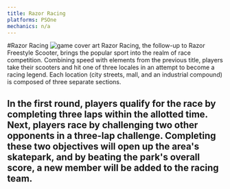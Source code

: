 ```yaml
---
title: Razor Racing
platforms: PSOne
mechanics: n/a
---
```

#Razor Racing
![game cover art](//images.igdb.com/igdb/image/upload/t_thumb/fbzpi2vmufnua3qwsbf9.jpg "Logo Title Text 1")
Razor Racing, the follow-up to Razor Freestyle Scooter, brings the popular sport into the realm of race competition. Combining speed with elements from the previous title, players take their scooters and hit one of three locales in an attempt to become a racing legend. Each location (city streets, mall, and an industrial compound) is composed of three separate sections. 
 
In the first round, players qualify for the race by completing three laps within the allotted time. Next, players race by challenging two other opponents in a three-lap challenge. Completing these two objectives will open up the area's skatepark, and by beating the park's overall score, a new member will be added to the racing team.
-
